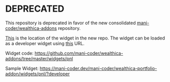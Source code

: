 # DEPRECATED

This repository is deprecated in favor of the new consolidated [mani-coder/wealthica-addons](https://github.com/mani-coder/wealthica-addons) repository.

[This](https://github.com/mani-coder/wealthica-addons/tree/master/widgets/pnl) is the location of the widget in the new repo. The widget can be loaded as a developer widget using [this](https://mani-coder.dev/mani-coder/wealthica-portfolio-addon/widgets/pnl/?developer) URL.

Widget code: https://github.com/mani-coder/wealthica-addons/tree/master/widgets/pnl

Sample Widget: https://mani-coder.dev/mani-coder/wealthica-portfolio-addon/widgets/pnl/?developer
